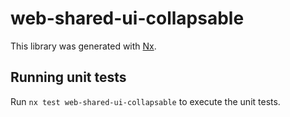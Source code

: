 # web-shared-ui-collapsable

This library was generated with [Nx](https://nx.dev).

## Running unit tests

Run `nx test web-shared-ui-collapsable` to execute the unit tests.

